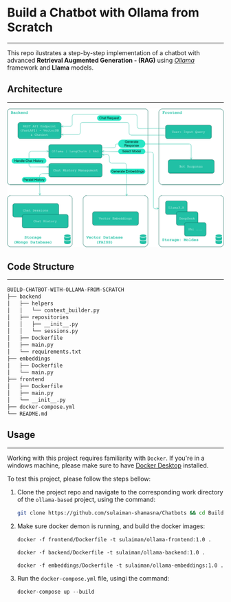 # Build a Chatbot with Ollama from Scratch
---
This repo ilustrates a step-by-step implementation of a chatbot with advanced **Retrieval Augmented Generation - (RAG)** using [*Ollama*](https://ollama.com/) framework and **Llama** models.

## Architecture
---
![Chatbot Architecture](plots/architecture.svg)

## Code Structure
---
```
BUILD-CHATBOT-WITH-OLLAMA-FROM-SCRATCH
├── backend
│   ├── helpers
│   │   └── context_builder.py
│   ├── repositories
│   │   ├── __init__.py
│   │   └── sessions.py
│   ├── Dockerfile
│   ├── main.py
│   └── requirements.txt
├── embeddings
│   ├── Dockerfile
│   └── main.py
├── frontend
│   ├── Dockerfile
│   ├── main.py
│   └── __init__.py
├── docker-compose.yml
└── README.md
```
## Usage
---
Working with this project requires familiarity with ```Docker```. If you're in a windows machine, please make sure to have [Docker Desktop](https://www.docker.com/products/docker-desktop/) installed.

To test this project, please follow the steps bellow:
1. Clone the project repo and navigate to the corresponding work directory of the ```ollama-based``` project, using the command:
    ```bash
    git clone https://github.com/sulaiman-shamasna/Chatbots && cd Build-Chatbot-with-Ollama-from-Scratch/
    ```
2. Make sure docker demon is running, and build the docker images:

    ```
    docker -f frontend/Dockerfile -t sulaiman/ollama-frontend:1.0 .
    ```

    ```
    docker -f backend/Dockerfile -t sulaiman/ollama-backend:1.0 .
    ```

    ```
    docker -f embeddings/Dockerfile -t sulaiman/ollama-embeddings:1.0 .
    ```
3. Run the ```docker-compose.yml``` file, usingi the command:
    
    ```
    docker-compose up --build
    ```